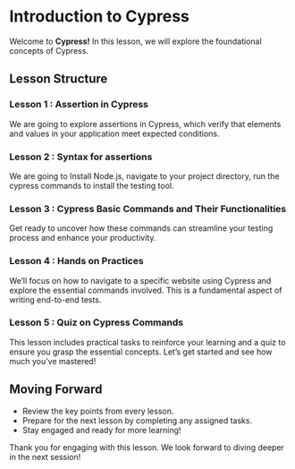 # Introduction to Cypress

Welcome to **Cypress!** In this lesson, we will explore the foundational concepts of Cypress.

## Lesson Structure

### Lesson 1 : Assertion in Cypress
We are going to explore assertions in Cypress, which verify that elements and values in your application meet expected conditions.

### Lesson 2 : Syntax for assertions 

We are going to Install Node.js, navigate to your project directory, run the cypress commands to install the testing tool.

### Lesson 3 : Cypress Basic Commands and Their Functionalities

Get ready to uncover how these commands can streamline your testing process and enhance your productivity.

### Lesson 4 : Hands on Practices

We’ll focus on how to navigate to a specific website using Cypress and explore the essential commands involved. This is a fundamental aspect of writing end-to-end tests.

### Lesson 5 : Quiz on Cypress Commands

This lesson includes practical tasks to reinforce your learning and a quiz to ensure you grasp the essential concepts. Let’s get started and see how much you’ve mastered!

## Moving Forward

-   Review the key points from every lesson.
-   Prepare for the next lesson by completing any assigned tasks.
-   Stay engaged and ready for more learning!

Thank you for engaging with this lesson. We look forward to diving deeper in the next session!




<!--stackedit_data:
eyJoaXN0b3J5IjpbMTE0MzEwNzM2NiwtMTAxMTM0ODUwOSwtMT
EzOTQwNzU2NSwtMTk2NjI5Njg3LC04NTUyNzc0MiwtMTkxMjQ0
MTM4Ml19
-->